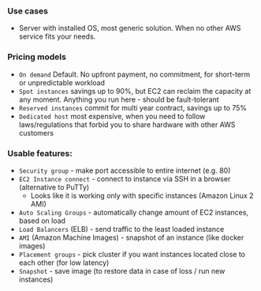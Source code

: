 ### Use cases
* Server with installed OS, most generic solution. When no other AWS service fits your needs.

### Pricing models
* `On demand` Default. No upfront payment, no commitment, for short-term or unpredictable workload
* `Spot instances` savings up to 90%, but EC2 can reclaim the capacity at any moment. Anything you run here - should be fault-tolerant
* `Reserved instances` commit for multi year contract, savings up to 75%
* `Dedicated host` most expensive, when you need to follow laws/regulations that forbid you to share hardware with other AWS customers


### Usable features:
* `Security group` - make port accessible to entire internet (e.g. 80)
* `EC2 Instance connect` - connect to instance via SSH in a browser (alternative to PuTTy)
    * Looks like it is working only with specific instances (Amazon Linux 2 AMI)
* `Auto Scaling Groups` - automatically change amount of EC2 instances, based on load
* `Load Balancers` (ELB) - send traffic to the least loaded instance
* `AMI` (Amazon Machine Images) - snapshot of an instance (like docker images)
* `Placement groups` - pick cluster if you want instances located close to each other (for low latency)
* `Snapshot` - save image (to restore data in case of loss / run new instances)


